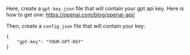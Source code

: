 Here, create a `gpt-key.json` file that will contain your gpt api key.
Here is how to get one: https://openai.com/blog/openai-api/

Then, create a `config.json` file that will contain your key:

```
{
    "gpt-key": "YOUR-GPT-KEY"
}
```
